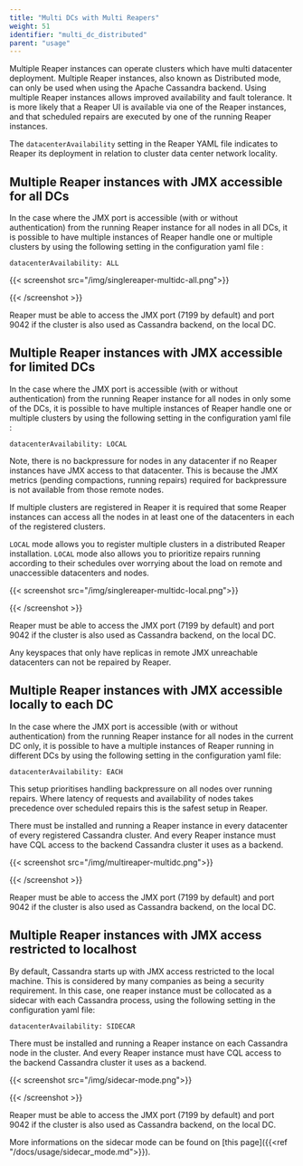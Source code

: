 ```yaml
---
title: "Multi DCs with Multi Reapers"
weight: 51
identifier: "multi_dc_distributed"
parent: "usage"
---
```



Multiple Reaper instances can operate clusters which have multi datacenter deployment. Multiple Reaper instances, also known as Distributed mode, can only be used when using the Apache Cassandra backend. Using multiple Reaper instances allows improved availability and fault tolerance. It is more likely that a Reaper UI is available via one of the Reaper instances, and that scheduled repairs are executed by one of the running Reaper instances.

The `datacenterAvailability` setting in the Reaper YAML file indicates to Reaper its deployment in relation to cluster data center network locality.

## Multiple Reaper instances with JMX accessible for all DCs

In the case where the JMX port is accessible (with or without authentication) from the running Reaper instance for all nodes in all DCs, it is possible to have multiple instances of Reaper handle one or multiple clusters by using the following setting in the configuration yaml file :  

```
datacenterAvailability: ALL
```


{{< screenshot src="/img/singlereaper-multidc-all.png">}}

{{< /screenshot >}}

Reaper must be able to access the JMX port (7199 by default) and port 9042 if the cluster is also used as Cassandra backend, on the local DC.

## Multiple Reaper instances with JMX accessible for limited DCs

In the case where the JMX port is accessible (with or without authentication) from the running Reaper instance for all nodes in only some of the DCs, it is possible to have multiple instances of Reaper handle one or multiple clusters by using the following setting in the configuration yaml file :  

```
datacenterAvailability: LOCAL
```

Note, there is no backpressure for nodes in any datacenter if no Reaper instances have JMX access to that datacenter. This is because the JMX metrics (pending compactions, running repairs) required for backpressure is not available from those remote nodes.

If multiple clusters are registered in Reaper it is required that some Reaper instances can access all the nodes in at least one of the datacenters in each of the registered clusters.

`LOCAL` mode allows you to register multiple clusters in a distributed Reaper installation. `LOCAL` mode also allows you to prioritize repairs running according to their schedules over worrying about the load on remote and unaccessible datacenters and nodes.


{{< screenshot src="/img/singlereaper-multidc-local.png">}}

{{< /screenshot >}}

Reaper must be able to access the JMX port (7199 by default) and port 9042 if the cluster is also used as Cassandra backend, on the local DC.

Any keyspaces that only have replicas in remote JMX unreachable datacenters can not be repaired by Reaper.
  
  
## Multiple Reaper instances with JMX accessible locally to each DC

In the case where the JMX port is accessible (with or without authentication) from the running Reaper instance for all nodes in the current DC only, it is possible to have a multiple instances of Reaper running in different DCs by using the following setting in the configuration yaml file:  

```
datacenterAvailability: EACH
```

This setup prioritises handling backpressure on all nodes over running repairs. Where latency of requests and availability of nodes takes precedence over scheduled repairs this is the safest setup in Reaper. 

There must be installed and running a Reaper instance in every datacenter of every registered Cassandra cluster. And every Reaper instance must have CQL access to the backend Cassandra cluster it uses as a backend.

{{< screenshot src="/img/multireaper-multidc.png">}}

{{< /screenshot >}}

Reaper must be able to access the JMX port (7199 by default) and port 9042 if the cluster is also used as Cassandra backend, on the local DC.


## Multiple Reaper instances with JMX access restricted to localhost

By default, Cassandra starts up with JMX access restricted to the local machine. This is considered by many companies as being a security requirement. In this case, one reaper instance must be collocated as a sidecar with each Cassandra process, using the following setting in the configuration yaml file:  

```
datacenterAvailability: SIDECAR
```

There must be installed and running a Reaper instance on each Cassandra node in the cluster. And every Reaper instance must have CQL access to the backend Cassandra cluster it uses as a backend.

{{< screenshot src="/img/sidecar-mode.png">}}

{{< /screenshot >}}

Reaper must be able to access the JMX port (7199 by default) and port 9042 if the cluster is also used as Cassandra backend, on the local DC.

More informations on the sidecar mode can be found on [this page]({{<ref "/docs/usage/sidecar_mode.md">}}).
